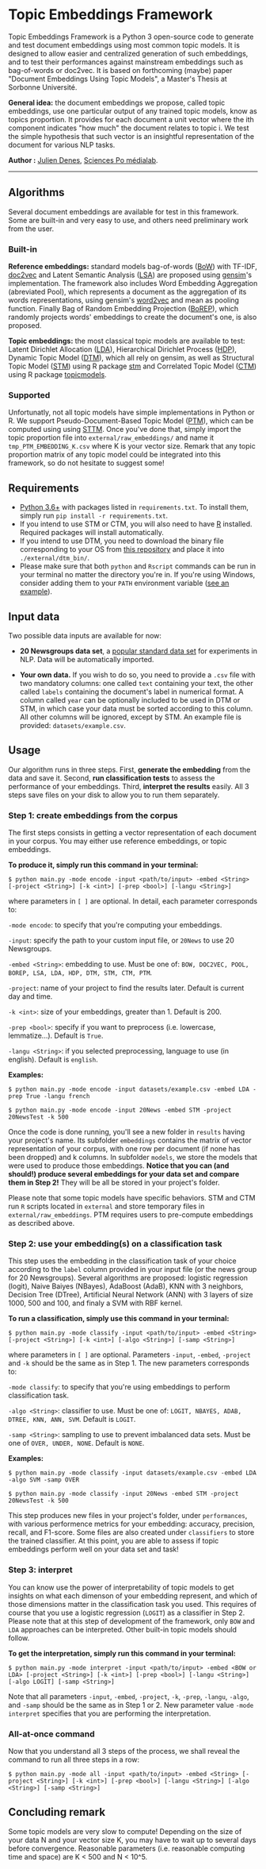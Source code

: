 # Topic Embeddings Framework

Topic Embeddings Framework is a Python 3 open-source code to generate and test document embeddings using most common topic models. It is designed to allow easier and centralized generation of such embeddings, and to test their performances against mainstream embeddings such as bag-of-words or doc2vec. It is based on forthcoming (maybe) paper "Document Embeddings Using Topic Models", a Master's Thesis at Sorbonne Université.

**General idea:** the document embeddings we propose, called topic embeddings, use one particular output of any trained topic models, know as topics proportion. It provides for each document a unit vector where the ith component indicates "how much" the document relates to topic i. We test the simple hypothesis that such vector is an insightful representation of the document for various NLP tasks.


**Author :** [Julien Denes](https://github.com/jdenes/), [Sciences Po médialab](https://github.com/medialab).

---

## Algorithms

Several document embeddings are available for test in this framework. Some are built-in and very easy to use, and others need preliminary work from the user.

### Built-in

**Reference embeddings:** standard models bag-of-words ([BoW](https://doi.org/10.1080/00437956.1954.11659520)) with TF-IDF, [doc2vec](https://arxiv.org/abs/1405.4053) and Latent Semantic Analysis ([LSA](https://doi.org/10.1002/(SICI)1097-4571(199009)41:6%3C391::AID-ASI1%3E3.0.CO;2-9)) are proposed using [gensim](https://radimrehurek.com/gensim/)'s implementation. The framework also includes Word Embedding Aggregation (abreviated Pool), which represents a document as the aggregation of its words representations, using gensim's [word2vec](https://arxiv.org/abs/1310.4546) and mean as pooling function. Finally Bag of Random  Embedding  Projection ([BoREP](https://arxiv.org/abs/1901.10444)), which randomly projects words' embeddings to create the document's one, is also proposed.

**Topic embeddings:** the most classical topic models are available to test: Latent Dirichlet Allocation ([LDA](https://dl.acm.org/citation.cfm?id=944937)), Hierarchical Dirichlet Process ([HDP](https://doi.org/10.1198/016214506000000302)), Dynamic Topic Model ([DTM](https://doi.org/10.1145/1143844.1143859)), which all rely on gensim, as well as Structural Topic Model ([STM](https://doi.org/10.1111/ajps.12103)) using R package [stm](https://cran.r-project.org/web/packages/stm/index.html) and Correlated Topic Model ([CTM](https://dl.acm.org/citation.cfm?id=2976267)) using R package [topicmodels](https://cran.r-project.org/web/packages/topicmodels/index.html).

### Supported

Unfortunatly, not all topic models have simple implementations in Python or R. We support Pseudo-Document-Based Topic Model ([PTM](https://www.kdd.org/kdd2016/subtopic/view/topic-modeling-of-short-texts-a-pseudo-document-view)), which can be computed using using [STTM](https://github.com/qiang2100/STTM). Once you've done that, simply import the topic proportion file into `external/raw_embeddings/` and name it `tmp_PTM_EMBEDDING_K.csv` where K is your vector size. Remark that any topic proportion matrix of any topic model could be integrated into this framework, so do not hesitate to suggest some!

## Requirements

* [Python 3.6+](https://www.python.org/downloads/) with packages listed in `requirements.txt`. To install them, simply run `pip install -r requirements.txt`.
* If you intend to use STM or CTM, you will also need to have [R](https://www.r-project.org/) installed. Required packages will install automatically.
* If you intend to use DTM, you need to download the binary file corresponding to your OS from [this repository](https://github.com/magsilva/dtm/tree/master/bin) and place it into `./external/dtm_bin/`.
* Please make sure that both `python` and `Rscript` commands can be run in your terminal no matter the directory you're in. If you're using Windows, consider adding them to your `PATH` environment variable ([see an example](https://datatofish.com/add-python-to-windows-path/)).

## Input data

Two possible data inputs are available for now:
* **20 Newsgroups data set**, a [popular standard data set](http://qwone.com/~jason/20Newsgroups/) for experiments in NLP. Data will be automatically imported.

* **Your own data.** If you wish to do so, you need to provide a `.csv` file with two mandatory columns: one called `text` containing your text, the other called `labels` containing the document's label in numerical format. A column called `year` can be optionally included to be used in DTM or STM, in which case your data must be sorted according to this column. All other columns will be ignored, except by STM. An example file is provided: `datasets/example.csv`.


## Usage

Our algorithm runs in three steps. First, **generate the embedding** from the data and save it. Second, **run classification tests** to assess the performance of your embeddings. Third, **interpret the results** easily. All 3 steps save files on your disk to allow you to run them separately. 

### Step 1: create embeddings from the corpus

The first steps consists in getting a vector representation of each document in your corpus. You may either use reference embeddings, or topic embeddings.

**To produce it, simply run this command in your terminal:**

	$ python main.py -mode encode -input <path/to/input> -embed <String> [-project <String>] [-k <int>] [-prep <bool>] [-langu <String>]

where parameters in `[ ]` are optional. In detail, each parameter corresponds to:

`-mode encode`: to specify that you're computing your embeddings.

`-input`: specify the path to your custom input file, or `20News` to use 20 Newsgroups.

`-embed <String>`: embedding to use. Must be one of: `BOW, DOC2VEC, POOL, BOREP, LSA, LDA, HDP, DTM, STM, CTM, PTM`.

`-project`: name of your project to find the results later. Default is current day and time.

`-k <int>`: size of your embeddings, greater than 1. Default is 200.

`-prep <bool>`: specify if you want to preprocess (i.e. lowercase, lemmatize...). Default is `True`.

`-langu <String>`: if you selected preprocessing, language to use (in english). Default is `english`.

**Examples:**

    $ python main.py -mode encode -input datasets/example.csv -embed LDA -prep True -langu french
    
    $ python main.py -mode encode -input 20News -embed STM -project 20NewsTest -k 500

Once the code is done running, you'll see a new folder in `results` having your project's name. Its subfolder `embeddings` contains the matrix of vector representation of your corpus, with one row per document (if none has been dropped) and k columns. In subfolder `models`, we store the models that were used to produce those embeddings. **Notice that you can (and should!) produce several embeddings for your data set and compare them in Step 2!** They will be all be stored in your project's folder.

Please note that some topic models have specific behaviors. STM and CTM run `R` scripts located in `external` and store temporary files in `external/raw_embeddings`. PTM requires users to pre-compute embeddings as described above.

### Step 2: use your embedding(s) on a classification task

This step uses the embedding in the classification task of your choice according to the `label` column provided in your input file (or the news group for 20 Newsgroups). Several algorithms are proposed: logistic regression (logit), Naive Baiyes (NBayes), AdaBoost (AdaB), KNN with 3 neighbors, Decision Tree (DTree), Artificial Neural Network (ANN) with 3 layers of size 1000, 500 and 100, and finaly a SVM with RBF kernel.

**To run a classification, simply use this command in your terminal:**

	$ python main.py -mode classify -input <path/to/input> -embed <String> [-project <String>] [-k <int>] [-algo <String>] [-samp <String>]

where parameters in `[ ]` are optional. Parameters `-input`, `-embed`, `-project` and `-k` should be the same as in Step 1. The new parameters corresponds to:

`-mode classify`: to specify that you're using embeddings to perform classification task.

`-algo <String>`: classifier to use. Must be one of: `LOGIT, NBAYES, ADAB, DTREE, KNN, ANN, SVM`. Default is `LOGIT`.

`-samp <String>`: sampling to use to prevent imbalanced data sets. Must be one of `OVER, UNDER, NONE`. Default is `NONE`.

**Examples:**

    $ python main.py -mode classify -input datasets/example.csv -embed LDA -algo SVM -samp OVER
    
    $ python main.py -mode classify -input 20News -embed STM -project 20NewsTest -k 500
    
This step produces new files in your project's folder, under `performances`, with various performence metrics for your embedding: accuracy, precision, recall, and F1-score. Some files are also created under `classifiers` to store the trained classifier. At this point, you are able to assess if topic embeddings perform well on your data set and task!

### Step 3: interpret

You can know use the power of interpretability of topic models to get insights on what each dimenson of your embedding represent, and which of those dimensions matter in the classification task you used. This requires of course that you use a logistic regression (`LOGIT`) as a classifier in Step 2. Please note that at this step of development of the framework, only `BOW` and `LDA` approaches can be interpreted. Other built-in topic models should follow.

**To get the interpretation, simply run this command in your terminal:**

	$ python main.py -mode interpret -input <path/to/input> -embed <BOW or LDA> [-project <String>] [-k <int>] [-prep <bool>] [-langu <String>] [-algo LOGIT] [-samp <String>]

Note that all parameters `-input`, `-embed`, `-project`, `-k`, `-prep`, `-langu`, `-algo`, and `-samp` should be the same as in Step 1 or 2. New parameter value `-mode interpret` specifies that you are performing the interpretation.

### All-at-once command

Now that you understand all 3 steps of the process, we shall reveal the command to run all three steps in a row:

	$ python main.py -mode all -input <path/to/input> -embed <String> [-project <String>] [-k <int>] [-prep <bool>] [-langu <String>] [-algo <String>] [-samp <String>]

## Concluding remark

Some topic models are very slow to compute! Depending on the size of your data N and your vector size K, you may have to wait up to several days before convergence. Reasonable parameters (i.e. reasonable computing time and space) are K < 500 and N < 10^5.
